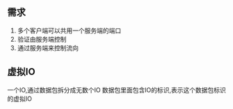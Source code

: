 ## 需求
1. 多个客户端可以共用一个服务端的端口
2. 验证由服务端控制
3. 通过服务端来控制流向

## 虚拟IO
一个IO,通过数据包拆分成无数个IO
数据包里面包含IO的标识,表示这个数据包标识的虚拟IO
